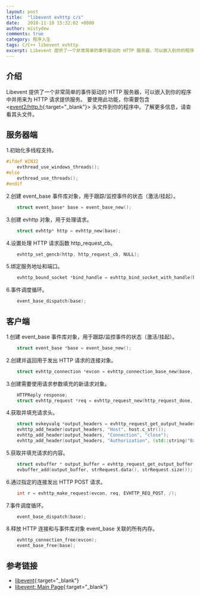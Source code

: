 ```yaml
---
layout: post
title:  "libevent evhttp c/s"
date:   2018-11-10 15:32:02 +0800
author: mistydew
comments: true
category: 程序人生
tags: C/C++ libevent evhttp
excerpt: Libevent 提供了一个非常简单的事件驱动的 HTTP 服务器，可以嵌入到你的程序中并用来为 HTTP 请求提供服务。
---
```

## 介绍

Libevent 提供了一个非常简单的事件驱动的 HTTP 服务器，可以嵌入到你的程序中并用来为 HTTP 请求提供服务。
要使用此功能，你需要包含 <[event2/http.h](http://www.wangafu.net/~nickm/libevent-2.1/doxygen/html/http_8h.html){:target="_blank"}> 头文件到你的程序中。了解更多信息，请查看其头文件。

## 服务器端

1.初始化多线程支持。

```cpp
#ifdef WIN32
    evthread_use_windows_threads();
#else
    evthread_use_threads();
#endif
```

2.创建 event_base 事件库对象，用于跟踪/监控事件的状态（激活/挂起）。

```cpp
    struct event_base* base = event_base_new();
```

3.创建 evhttp 对象，用于处理请求。

```cpp
    struct evhttp* http = evhttp_new(base);
```

4.设置处理 HTTP 请求函数 http_request_cb。

```cpp
    evhttp_set_gencb(http, http_request_cb, NULL);
```

5.绑定服务地址和端口。

```cpp
    evhttp_bound_socket *bind_handle = evhttp_bind_socket_with_handle(http, rpcallowip, rpcport);
```

6.事件调度循环。

```cpp
    event_base_dispatch(base);
```

## 客户端

1.创建 event_base 事件库对象，用于跟踪/监控事件的状态（激活/挂起）。

```cpp
    struct event_base *base = event_base_new();
```

2.创建并返回用于发出 HTTP 请求的连接对象。

```cpp
    struct evhttp_connection *evcon = evhttp_connection_base_new(base, NULL, host.c_str(), port);
```

3.创建需要使用请求参数填充的新请求对象。

```cpp
    HTTPReply response;
    struct evhttp_request *req = evhttp_request_new(http_request_done, (void*)&response);
```

4.获取并填充请求头。

```cpp
    struct evkeyvalq *output_headers = evhttp_request_get_output_headers(req);
    evhttp_add_header(output_headers, "Host", host.c_str());
    evhttp_add_header(output_headers, "Connection", "close");
    evhttp_add_header(output_headers, "Authorization", (std::string("Basic ") + EncodeBase64(strRPCUserColonPass)).c_str());
```

5.获取并填充请求的内容。

```cpp
    struct evbuffer * output_buffer = evhttp_request_get_output_buffer(req);
    evbuffer_add(output_buffer, strRequest.data(), strRequest.size());
```

6.通过指定的连接发出 HTTP POST 请求。

```cpp
    int r = evhttp_make_request(evcon, req, EVHTTP_REQ_POST, /);
```

7.事件调度循环。

```cpp
    event_base_dispatch(base);
```

8.释放 HTTP 连接和与事件库对象 event_base 关联的所有内存。

```cpp
    evhttp_connection_free(evcon);
    event_base_free(base);
```

## 参考链接

* [libevent](http://libevent.org){:target="_blank"}
* [libevent: Main Page](http://www.wangafu.net/~nickm/libevent-2.1/doxygen/html/){:target="_blank"}
